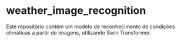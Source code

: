 # weather_image_recognition
Este repositório contém um modelo de reconhecimento de condições climáticas a partir de imagens, utilizando Swin Transformer.
